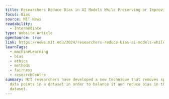 ```yaml
---
title: Researchers Reduce Bias in AI Models While Preserving or Improving Accuracy
focus: Bias
source: MIT News
readability:
  - Intermediate
type: Website Article
openSource: true
link: https://news.mit.edu/2024/researchers-reduce-bias-ai-models-while-preserving-improving-accuracy-1211
learnTags:
  - machineLearning
  - bias
  - ethics
  - methods
  - fairness
  - researchCentre
summary: MIT researchers have developed a new technique that removes specific
  data points in a dataset in order to balance it and reduce bias in the
  dataset.
---
```

